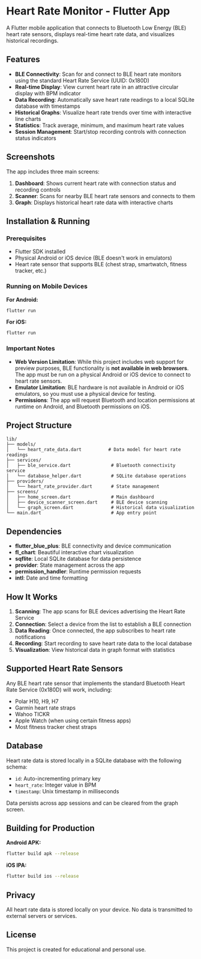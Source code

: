 # Heart Rate Monitor - Flutter App

A Flutter mobile application that connects to Bluetooth Low Energy (BLE) heart rate sensors, displays real-time heart rate data, and visualizes historical recordings.

## Features

- **BLE Connectivity**: Scan for and connect to BLE heart rate monitors using the standard Heart Rate Service (UUID: 0x180D)
- **Real-time Display**: View current heart rate in an attractive circular display with BPM indicator
- **Data Recording**: Automatically save heart rate readings to a local SQLite database with timestamps
- **Historical Graphs**: Visualize heart rate trends over time with interactive line charts
- **Statistics**: Track average, minimum, and maximum heart rate values
- **Session Management**: Start/stop recording controls with connection status indicators

## Screenshots

The app includes three main screens:
1. **Dashboard**: Shows current heart rate with connection status and recording controls
2. **Scanner**: Scans for nearby BLE heart rate sensors and connects to them
3. **Graph**: Displays historical heart rate data with interactive charts

## Installation & Running

### Prerequisites
- Flutter SDK installed
- Physical Android or iOS device (BLE doesn't work in emulators)
- Heart rate sensor that supports BLE (chest strap, smartwatch, fitness tracker, etc.)

### Running on Mobile Devices

**For Android:**
```bash
flutter run
```

**For iOS:**
```bash
flutter run
```

### Important Notes

- **Web Version Limitation**: While this project includes web support for preview purposes, BLE functionality is **not available in web browsers**. The app must be run on a physical Android or iOS device to connect to heart rate sensors.
- **Emulator Limitation**: BLE hardware is not available in Android or iOS emulators, so you must use a physical device for testing.
- **Permissions**: The app will request Bluetooth and location permissions at runtime on Android, and Bluetooth permissions on iOS.

## Project Structure

```
lib/
├── models/
│   └── heart_rate_data.dart          # Data model for heart rate readings
├── services/
│   ├── ble_service.dart               # Bluetooth connectivity service
│   └── database_helper.dart           # SQLite database operations
├── providers/
│   └── heart_rate_provider.dart       # State management
├── screens/
│   ├── home_screen.dart               # Main dashboard
│   ├── device_scanner_screen.dart     # BLE device scanning
│   └── graph_screen.dart              # Historical data visualization
└── main.dart                          # App entry point
```

## Dependencies

- **flutter_blue_plus**: BLE connectivity and device communication
- **fl_chart**: Beautiful interactive chart visualization
- **sqflite**: Local SQLite database for data persistence
- **provider**: State management across the app
- **permission_handler**: Runtime permission requests
- **intl**: Date and time formatting

## How It Works

1. **Scanning**: The app scans for BLE devices advertising the Heart Rate Service
2. **Connection**: Select a device from the list to establish a BLE connection
3. **Data Reading**: Once connected, the app subscribes to heart rate notifications
4. **Recording**: Start recording to save heart rate data to the local database
5. **Visualization**: View historical data in graph format with statistics

## Supported Heart Rate Sensors

Any BLE heart rate sensor that implements the standard Bluetooth Heart Rate Service (0x180D) will work, including:
- Polar H10, H9, H7
- Garmin heart rate straps
- Wahoo TICKR
- Apple Watch (when using certain fitness apps)
- Most fitness tracker chest straps

## Database

Heart rate data is stored locally in a SQLite database with the following schema:
- `id`: Auto-incrementing primary key
- `heart_rate`: Integer value in BPM
- `timestamp`: Unix timestamp in milliseconds

Data persists across app sessions and can be cleared from the graph screen.

## Building for Production

**Android APK:**
```bash
flutter build apk --release
```

**iOS IPA:**
```bash
flutter build ios --release
```

## Privacy

All heart rate data is stored locally on your device. No data is transmitted to external servers or services.

## License

This project is created for educational and personal use.
